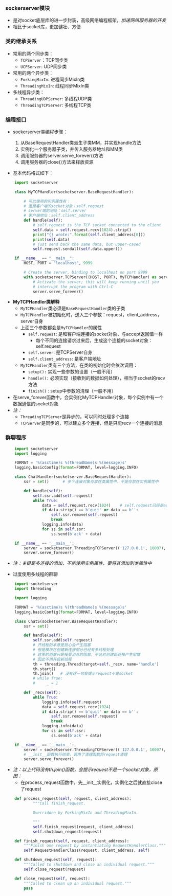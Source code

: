 ### sockerserver模块
- 是对socket底层库的进一步封装，高级网络编程框架，*加速网络服务器的开发*
- 相比于socket库，更加健壮、方便

### 类的继承关系
- 常用的两个同步类：
    - `TCPServer`：TCP同步类
    - `UCPServer`: UDP同步类
- 常用的两个异步类：
    - `ForkingMixIn`: 进程同步MixIn类
    - `ThreadingMixIn`: 线程同步MixIn类
- 多线程异步类：
    - `ThreadingUDPServer`: 多线程UDP类
    - `ThreadingTCPServer`: 多线程TCP类

### 编程接口
- sockerserver类编程步骤：
    1. 从BaseRequestHandler类派生子类MM，并实现handle方法
    2. 实例化一个服务器子类，并传入服务器地址和MM类
    3. 调用服务器的server.serve_forever()方法
    4. 调用服务器的close()方法来释放资源

- 基本代码格式如下：
```Python
    import socketserver

    class MyTCPHandler(socketserver.BaseRequestHandler):

        # 可以使用的实例属性有：
        # 连接客户端的socket对象：self.request
        # server端的地址：self.server
        # 客户端地址：self.client_address
        def handle(self):
            # self.request is the TCP socket connected to the client
            self.data = self.request.recv(1024).strip()
            print("{} wrote:".format(self.client_address[0]))
            print(self.data)
            # just send back the same data, but upper-cased
            self.request.sendall(self.data.upper())

    if __name__ == "__main__":
        HOST, PORT = "localhost", 9999

        # Create the server, binding to localhost on port 9999
        with socketserver.TCPServer((HOST, PORT), MyTCPHandler) as server:
            # Activate the server; this will keep running until you
            # interrupt the program with Ctrl-C
            server.serve_forever()
```

- **MyTCPHandler类解释**
    - `MyTCPHandler`类必须是`BaseRequestHandler`类的子类
    - `MyTCPHandler`被初始化时，送入三个参数：request，client_address，server自身
    - 上面三个参数都会是`MyTCPHandler`的属性
        - `self.request`: 是和客户端连接的socket对象，与accept返回值一样
            - 每个不同的连接请求过来后，生成这个连接的socket对象：self.request
        - `self.server`: 是TCPServer自身
        - `self.client_address`: 是客户端地址
    - `MyTCPHandler`类有三个方法，在类的初始化时会依次调用：
        - `setup():` 实现一些参数的设置（一般不用）
        - `handle():` 必须实现（接收到的数据如何处理），相当于socket的recv方法
        - `finish()：`setup中参数的清理（一般不用）
- 在serve_forever函数中，会实例化MyTCPHandler对象，每个实例中有一个数据通信的socket对象
- *注：*       
    - `ThreadingTCPServer`是异步的，可以同时处理多个连接
    - `TCPServer`是同步的，可以建立多个连接，但是只能recv一个连接的消息

### 群聊程序
```Python
    import socketserver
    import logging

    FORMAT = '%(asctime)s %(threadName)s %(message)s'
    logging.basicConfig(format=FORMAT, level=logging.INFO)

    class ChatHandler(socketserver.BaseRequestHandler):
        ssr = set()      # 多个连接对象存放在类属性中，不是存放在实例属性中

        def handle(self):
            self.ssr.add(self.request)
            while True:
                data = self.request.recv(1024)    # self.request已经是accept连接后新建的socket对象了
                if data.strip() == b'quit' or data == b'':
                    self.ssr.remove(self.request)
                    break
                logging.info(data)
                for ss in self.ssr:
                    ss.send(b'ack' + data)

    if __name__ == '__main__':
        server = socketserver.ThreadingTCPServer(('127.0.0.1', 10007), ChatHandler)
        server.serve_forever()
```
- *注：关键是多连接的添加，不能使用实例属性，要将其添加到类属性中*

- 过度使用多线程的群聊
```Python
    import socketserver
    import threading

    import logging

    FORMAT = '%(asctime)s %(threadName)s %(message)s'
    logging.basicConfig(format=FORMAT, level=logging.INFO)

    class ChatS(socketserver.BaseRequestHandler):
        ssr = set()

        def handle(self):
            self.ssr.add(self.request)
            # 开线程的本意是担心会产生阻塞
            # 但是模块在创建新连接部分已经有多线程处理
            # 这里的阻塞只是接受消息的阻塞，不会对创建新连接产生阻塞
            # 因此不用开启新线程
            th = threading.Thread(target=self._recv, name='handle')
            th.start()
            th.join()   # 没有这一句会提示request不是socket
            # while True:
            #     _ = 1

        def _recv(self):
            while True:
                logging.info(self.request)
                data = self.request.recv(1024)
                if data.strip() == b'quit' or data == b'':
                    self.ssr.remove(self.request)
                    break
                logging.info(data)
                for ss in self.ssr:
                    ss.send(b'ack' + data)

    if __name__ == '__main__':
        server = socketserver.ThreadingTCPServer(('127.0.0.1', 10007), ChatS)
        # __init__函数执行结束，调用了清理函数将request清理
        server.serve_forever()
```
- *注：以上代码没有th.join()函数，会提示request不是一个socket对象，原因：*
    - 在process_request函数中，先__init__实例化，实例化之后就直接close了request

```Python
    def process_request(self, request, client_address):
            """Call finish_request.

            Overridden by ForkingMixIn and ThreadingMixIn.

            """
            self.finish_request(request, client_address)
            self.shutdown_request(request)

    def finish_request(self, request, client_address):
        """Finish one request by instantiating RequestHandlerClass."""
        self.RequestHandlerClass(request, client_address, self)

    def shutdown_request(self, request):
        """Called to shutdown and close an individual request."""
        self.close_request(request)

    def close_request(self, request):
        """Called to clean up an individual request."""
        pass
```